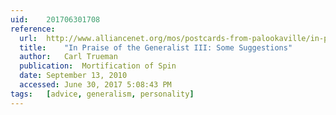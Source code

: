 ```yaml
---
uid:	201706301708
reference:
  url:	http://www.alliancenet.org/mos/postcards-from-palookaville/in-praise-of-the-generalist-iii-some-suggestions
  title:	"In Praise of the Generalist III: Some Suggestions"
  author:	Carl Trueman
  publication:	Mortification of Spin
  date:	September 13, 2010
  accessed:	June 30, 2017 5:08:43 PM
tags:	[advice, generalism, personality]
---
```

